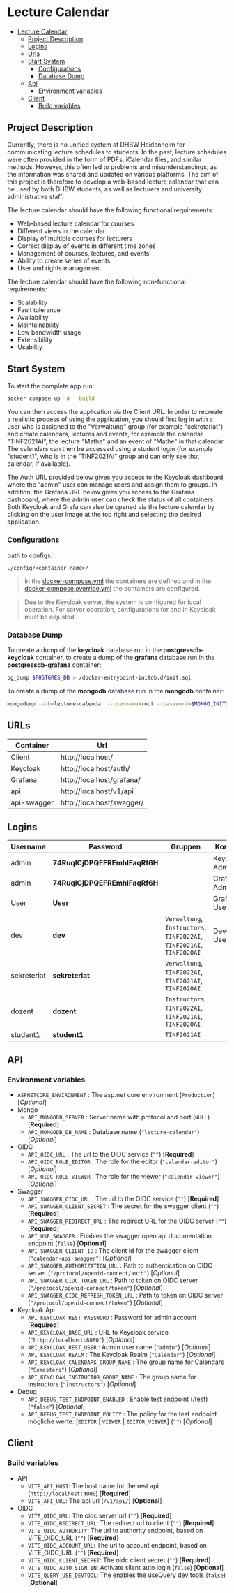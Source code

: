 # Lecture Calendar

- [Lecture Calendar](#lecture-calendar)
  - [Project Description](#project-description)
  - [Logins](#logins)
  - [Urls](#urls)
  - [Start System](#start-system)
    - [Configurations](#configurations)
    - [Database Dump](#database-dump)
  - [Api](#api)
    - [Environment variables](#environment-variables)
  - [Client](#client)
    - [Build variables](#build-variables)

## Project Description

Currently, there is no unified system at DHBW Heidenheim for communicating lecture schedules to students.
In the past, lecture schedules were often provided in the form of PDFs, iCalendar files, and similar methods.
However, this often led to problems and misunderstandings, as the information was shared and updated on various platforms.
The aim of this project is therefore to develop a web-based lecture calendar that can be used by both DHBW students, as well as lecturers and university administrative staff.

The lecture calendar should have the following functional requirements:

- Web-based lecture calendar for courses
- Different views in the calendar
- Display of multiple courses for lecturers
- Correct display of events in different time zones
- Management of courses, lectures, and events
- Ability to create series of events
- User and rights management

The lecture calendar should have the following non-functional requirements:

- Scalability
- Fault tolerance
- Availability
- Maintainability
- Low bandwidth usage
- Extensibility
- Usability

## Start System

To start the complete app run:
```sh
docker compose up -d --build
```
You can then access the application via the Client URL. In order to recreate a realistic process of using the application, you should first log in with a user who is assigned to the "Verwaltung" group (for example "sekretariat") and create calendars, lectures and events, for example the calendar "TINF2021AI", the lecture "Mathe" and an event of "Mathe" in that calendar. The calendars can then be accessed using a student login (for example "student1", who is in the "TINF2021AI" group and can only see that calendar, if available).

The Auth URL provided below gives you access to the Keycloak dashboard, where the "admin" user can manage users and assign them to groups. In addition, the Grafana URL below gives you access to the Grafana dashboard, where the admin user can check the status of all containers.
Both Keycloak and Grafa can also be opened via the lecture calendar by clicking on the user image at the top right and selecting the desired application.

### Configurations

path to configs:

```path
./config/<container-name>/
```

> In the [docker-compose.yml](./docker-compose.yml) the containers are defined and in the [docker-compose.override.yml](./docker-compose.override.yml) the containers are configured.

> Due to the Keycloak server, the system is configured for local operation. For server operation, configurations for and in Keycloak must be adjusted.

### Database Dump

To create a dump of the **keycloak** database run in the **postgressdb-keycloak** container,
to create a dump of the **grafana** database run in the **postgressdb-grafana** container:

```sh
pg_dump $POSTGRES_DB > /docker-entrypoint-initdb.d/init.sql
```

To create a dump of the **mongodb** database run in the **mongodb** container:

```sh
mongodump --db=lecture-calendar --username=root --password=$MONGO_INITDB_ROOT_PASSWORD --authenticationDatabase=admin --gzip --archive=/backup_data/lecture-calendar.gz
```


## URLs

| Container | Url |
| --- | --- |
| Client | http://localhost/ |
| Keycloak | http://localhost/auth/ |
| Grafana | http://localhost/grafana/ |
| api | http://localhost/v1/api |
| api-swagger | http://localhost/swagger/ |


## Logins

| Username | Password | Gruppen | Kommentar |
| --- | --- | --- | --- |
| admin  | **74RuqICjDPQEFREmhIFaqRf6H** |   | Keycloak Admin |
| admin  | **74RuqICjDPQEFREmhIFaqRf6H** |  | Grafana Admin |
| User  | **User** |  | Grafana User |
| dev | **dev** | `Verwaltung`, `Instructors`, `TINF2022AI`, `TINF2021AI`, `TINF2020AI` | Development User |
| sekreteriat | **sekreteriat** | `Verwaltung`, `TINF2022AI`, `TINF2021AI`, `TINF2020AI` |
| dozent  | **dozent** | `Instructors`, `TINF2022AI`, `TINF2021AI`, `TINF2020AI` |
| student1  | **student1** | `TINF2021AI` |


## API

### Environment variables

- `ASPNETCORE_ENVIRONMENT` : The asp.net core environment (`Production`) [*Optional*]
- Mongo
  - `API_MONGODB_SERVER` : Server name with protocol and port (`NULL`) [**Required**]
  - `API_MONGODB_DB_NAME` : Database name (`"lecture-calendar"`) [*Optional*]
- OIDC
  - `API_OIDC_URL` : The url to the OIDC service (`""`) [**Required**]
  - `API_OIDC_ROLE_EDITOR` : The role for the editor (`"calendar-editor"`) [*Optional*]
  - `API_OIDC_ROLE_VIEWER` : The role for the viewer (`"calendar-viewer"`) [*Optional*]
- Swagger
  - `API_SWAGGER_OIDC_URL` : The url to the OIDC service (`""`) [**Required**]
  - `API_SWAGGER_CLIENT_SECRET` : The secret for the swagger client (`""`) [**Required**]
  - `API_SWAGGER_REDIRECT_URL` : The redirect URL for the OIDC server (`""`) [**Required**]
  - `API_USE_SWAGGER` : Enables the swagger open api documentation endpoint (`false`) [**Optional**]
  - `API_SWAGGER_CLIENT_ID` : The client id for the swagger client (`"calendar-api-swagger"`) [*Optional*]
  - `API_SWAGGER_AUTHORIZATION_URL` : Path to authentication on OIDC server (`"/protocol/openid-connect/auth"`) [*Optional*]
  - `API_SWAGGER_OIDC_TOKEN_URL` : Path to token on OIDC server (`"/protocol/openid-connect/token"`) [*Optional*]
  - `API_SWAGGER_OIDC_REFRESH_TOKEN_URL` : Path to token on OIDC server (`"/protocol/openid-connect/token"`) [*Optional*]
- Keycloak Api
  - `API_KEYCLOAK_REST_PASSWORD` : Password for admin account [**Required**]
  - `API_KEYCLOAK_BASE_URL` : URL to Keycloak service (`"http://localhost:8080"`) [*Optional*]
  - `API_KEYCLOAK_REST_USER` : Admin user name (`"admin"`) [*Optional*]
  - `API_KEYCLOAK_REALM` : The Keycloak Realm (`"Calendar"`) [*Optional*]
  - `API_KEYCLOAK_CALENDARS_GROUP_NAME` : The group name for Calendars (`"Semesters"`) [*Optional*]
  - `API_KEYCLOAK_INSTRUCTOR_GROUP_NAME` : The group name for instructors (`"Instructors"`) [*Optional*]
- Debug
  - `API_DEBUG_TEST_ENDPOINT_ENABLED` : Enable test endpoint (/test) (`"false"`) [*Optional*]
  - `API_DEBUG_TEST_ENDPOINT_POLICY` : The policy for the test endpoint mögliche werte: [`EDITOR` |  `VIEWER` | `EDITOR_VIEWER`] (`""`) [*Optional*]

## Client

### Build variables

- API
  - `VITE_API_HOST`: The host name for the rest api (`http://localhost:4000`) [**Required**]
  - `VITE_API_URL`: The api url (`/v1/api/`) [**Optional**]
- OIDC
  - `VITE_OIDC_URL`: The oidc server url (`""`) [**Required**]
  - `VITE_OIDC_REDIRECT_URL`: The redirect url to client (`""`) [**Required**]
  - `VITE_OIDC_AUTHORITY`: The url to authority endpoint, based on VITE_OIDC_URL  (`""`) [**Required**]
  - `VITE_OIDC_ACCOUNT_URL`: The url to account endpoint, based on VITE_OIDC_URL (`""`) [**Required**]
  - `VITE_OIDC_CLIENT_SECRET`: The oidc client secret (`""`) [**Required**]
  - `VITE_OIDC_AUTO_SIGN_IN`: Activate silent auto login (`false`) [**Optional**]
  - `VITE_QUERY_USE_DEVTOOL`: The enables the useQuery dev tools (`false`) [**Optional**]
